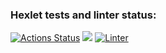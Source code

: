 ### Hexlet tests and linter status:
[![Actions Status](https://github.com/mrBlackdeas/frontend-project-lvl1/workflows/hexlet-check/badge.svg)](https://github.com/mrBlackdeas/frontend-project-lvl1/actions)
<a href="https://codeclimate.com/github/codeclimate/codeclimate/maintainability"><img src="https://api.codeclimate.com/v1/badges/a99a88d28ad37a79dbf6/maintainability" /></a>
[![Linter](https://github.com/mrBlackdeas/frontend-project-lvl1/workflows/lint-push.yml/badge.svg)](https://github.com/mrBlackdeas/frontend-project-lvl1/actions/workflows/lint-push.yml)
